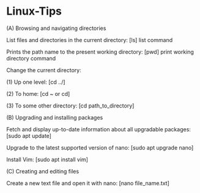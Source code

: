 # Linux-Tips 

(A) Browsing and navigating directories

List files and directories in the current directory: [ls] list command

Prints the path name to the present working directory: [pwd] print working directory command 

Change the current directory:

(1) Up one level: [cd ../]

(2) To home: [cd ~ or cd]

(3) To some other directory: [cd path_to_directory]

(B) Upgrading and installing packages

Fetch and display up-to-date information about all upgradable packages: [sudo apt update]

Upgrade to the latest supported version of nano: [sudo apt upgrade nano]

Install Vim: [sudo apt install vim] 

(C) Creating and editing files

Create a new text file and open it with nano: [nano file_name.txt]
